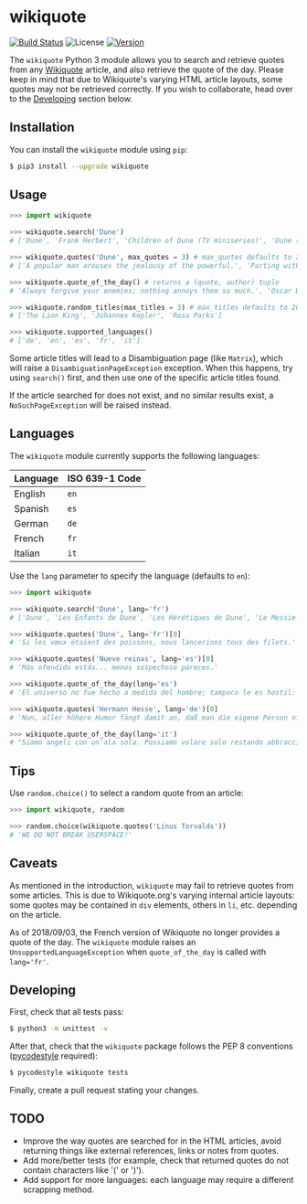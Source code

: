# wikiquote
[![Build Status](https://travis-ci.org/federicotdn/wikiquote.svg?branch=travis)](https://travis-ci.org/federicotdn/wikiquote)
![License](https://img.shields.io/pypi/l/wikiquote.svg?style=flat)
[![Version](https://img.shields.io/pypi/v/wikiquote.svg?style=flat)](https://pypi.python.org/pypi/wikiquote)

The `wikiquote` Python 3 module allows you to search and retrieve quotes from any [Wikiquote](https://www.wikiquote.org/) article, and also retrieve the quote of the day. Please keep in mind that due to Wikiquote's varying HTML article layouts, some quotes may not be retrieved correctly. If you wish to collaborate, head over to the [Developing](https://github.com/federicotdn/python-wikiquotes#developing) section below. 

## Installation
You can install the `wikiquote` module using `pip`:
```bash
$ pip3 install --upgrade wikiquote
```

## Usage
```python
>>> import wikiquote

>>> wikiquote.search('Dune')
# ['Dune', 'Frank Herbert', 'Children of Dune (TV miniseries)', 'Dune (film)', 'Dune (TV miniseries)']

>>> wikiquote.quotes('Dune', max_quotes = 3) # max_quotes defaults to 20
# ['A popular man arouses the jealousy of the powerful.', 'Parting with friends is a sadness. A place is only a place.', 'Hope clouds observation.']

>>> wikiquote.quote_of_the_day() # returns a (quote, author) tuple
# 'Always forgive your enemies; nothing annoys them so much.', 'Oscar Wilde'

>>> wikiquote.random_titles(max_titles = 3) # max_titles defaults to 20
# ['The Lion King', 'Johannes Kepler', 'Rosa Parks']

>>> wikiquote.supported_languages()
# ['de', 'en', 'es', 'fr', 'it']

```

Some article titles will lead to a Disambiguation page (like `Matrix`), which will raise a `DisambiguationPageException` exception. When this happens, try using `search()` first, and then use one of the specific article titles found.

If the article searched for does not exist, and no similar results exist, a `NoSuchPageException` will be raised instead.

## Languages
The `wikiquote` module currently supports the following languages:

| Language | ISO 639-1 Code |
|----------|----------------|
| English  | `en`           |
| Spanish  | `es`           |
| German   | `de`           |
| French   | `fr`           |
| Italian  | `it`           |

Use the `lang` parameter to specify the language (defaults to `en`):
```python
>>> import wikiquote

>>> wikiquote.search('Dune', lang='fr')
# ['Dune', 'Les Enfants de Dune', 'Les Hérétiques de Dune', 'Le Messie de Dune']

>>> wikiquote.quotes('Dune', lang='fr')[0]
# 'Si les vœux étaient des poissons, nous lancerions tous des filets.'

>>> wikiquote.quotes('Nueve reinas', lang='es')[0]
# 'Más ofendido estás... menos sospechoso pareces.'

>>> wikiquote.quote_of_the_day(lang='es')
# 'El universo no fue hecho a medida del hombre; tampoco le es hostil: es indiferente.', 'Carl Edward Sagan'

>>> wikiquote.quotes('Hermann Hesse', lang='de')[0]
# 'Nun, aller höhere Humor fängt damit an, daß man die eigene Person nicht mehr ernst nimmt.'

>>> wikiquote.quote_of_the_day(lang='it')
# "Siamo angeli con un'ala sola. Possiamo volare solo restando abbracciati.", 'Luciano De Crescenzo'
```

## Tips
Use `random.choice()` to select a random quote from an article:
```python
>>> import wikiquote, random

>>> random.choice(wikiquote.quotes('Linus Torvalds'))
# 'WE DO NOT BREAK USERSPACE!'
```

## Caveats
As mentioned in the introduction, `wikiquote` may fail to retrieve quotes from some articles. This is due to Wikiquote.org's varying internal article layouts: some quotes may be contained in `div` elements, others in `li`, etc. depending on the article.

As of 2018/09/03, the French version of Wikiquote no longer provides a quote of the day. The `wikiquote` module raises an `UnsupportedLanguageException` when `quote_of_the_day` is called with `lang='fr'`.

## Developing
First, check that all tests pass:
```bash
$ python3 -m unittest -v
```
After that, check that the `wikiquote` package follows the PEP 8 conventions ([pycodestyle](https://github.com/PyCQA/pycodestyle) required):
```bash
$ pycodestyle wikiquote tests
```
Finally, create a pull request stating your changes.

## TODO
- Improve the way quotes are searched for in the HTML articles, avoid returning things like external references, links or notes from quotes.
- Add more/better tests (for example, check that returned quotes do not contain characters like '(' or ')').
- Add support for more languages: each language may require a different scrapping method.
